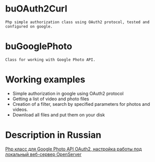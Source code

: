 # buOAuth2Curl
    Php simple authorization class using OAuth2 protocol, tested and configured on google.
# buGooglePhoto
    Сlass for working with Google Photo API.
# Working examples
 * Simple authorization in google using OAuth2 protocol
 * Getting a list of video and photo files
 * Creation of a filter, search by specified parameters for photos and videos.
 * Download all files and put them on your disk

# Description in Russian
[Php класс для Google Photo API OAuth2, настройка работы под локальный веб-сервер OpenServer](http://bugacms.com/?i=284)


